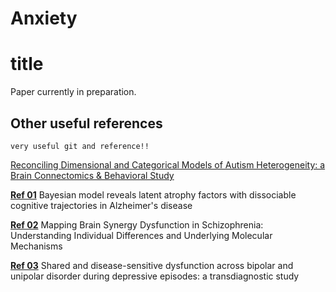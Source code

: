# Anxiety

# title
Paper currently in preparation.
## Other useful references
`very useful git and reference!!` 

[Reconciling Dimensional and Categorical Models of Autism Heterogeneity: a Brain Connectomics & Behavioral Study](https://github.com/ThomasYeoLab/CBIG/tree/master/stable_projects/disorder_subtypes/Tang2020_ASDFactors) 

[**Ref 01**](https://github.com/ThomasYeoLab/CBIG/tree/master/stable_projects/disorder_subtypes/Zhang2016_ADFactors) 
Bayesian model reveals latent atrophy factors with dissociable cognitive trajectories in Alzheimer's disease

[**Ref 02**](https://onlinelibrary.wiley.com/doi/abs/10.1002/advs.202400929) Mapping Brain Synergy Dysfunction in Schizophrenia: Understanding Individual Differences and Underlying Molecular Mechanisms

[**Ref 03**](https://www.nature.com/articles/s41386-022-01290-9) Shared and disease-sensitive dysfunction across bipolar and unipolar disorder during depressive episodes: a transdiagnostic study
